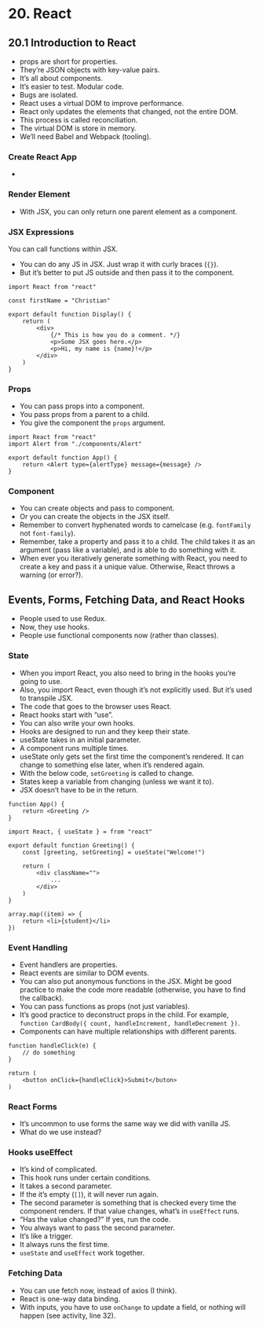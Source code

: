 # 20. React
## 20.1 Introduction to React
- props are short for properties.
- They’re JSON objects with key-value pairs.
- It’s all about components.
- It’s easier to test. Modular code.
- Bugs are isolated.
- React uses a virtual DOM to improve performance.
- React only updates the elements that changed, not the entire DOM.
- This process is called reconciliation.
- The virtual DOM is store in memory.
- We’ll need Babel and Webpack (tooling).

### Create React App
- 

### Render Element
- With JSX, you can only return one parent element as a component.

### JSX Expressions
You can call functions within JSX.
- You can do any JS in JSX. Just wrap it with curly braces (`{}`).
- But it’s better to put JS outside and then pass it to the component.

```
import React from "react"

const firstName = "Christian"

export default function Display() {
	return (
		<div>
			{/* This is how you do a comment. */}
			<p>Some JSX goes here.</p>
			<p>Hi, my name is {name}!</p>
		</div>
	)
}
```

### Props
- You can pass props into a component.
- You pass props from a parent to a child.
- You give the component the `props` argument.

```
import React from "react"
import Alert from "./components/Alert"

export default function App() {
	return <Alert type={alertType} message={message} />
}
```

### Component
- You can create objects and pass to component.
- Or you can create the objects in the JSX itself.
- Remember to convert hyphenated words to camelcase (e.g. `fontFamily` not `font-family`).
- Remember, take a property and pass it to a child. The child takes it as an argument (pass like a variable), and is able to do something with it.
- When ever you iteratively generate something with React, you need to create a key and pass it a unique value. Otherwise, React throws a warning (or error?).

## Events, Forms, Fetching Data, and React Hooks
- People used to use Redux.
- Now, they use hooks.
- People use functional components now (rather than classes).

### State
- When you import React, you also need to bring in the hooks you’re going to use.
- Also, you import React, even though it’s not explicitly used. But it’s used to transpile JSX.
- The code that goes to the browser uses React.
- React hooks start with “use”.
- You can also write your own hooks.
- Hooks are designed to run and they keep their state.
- useState takes in an initial parameter.
- A component runs multiple times.
- useState only gets set the first time the component’s rendered. It can change to something else later, when it’s rendered again.
- With the below code, `setGreeting` is called to change.
- States keep a variable from changing (unless we want it to).
- JSX doesn’t have to be in the return.

```
function App() {
	return <Greeting />
}
```

```
import React, { useState } = from "react"

export default function Greeting() {
	const [greeting, setGreeting] = useState("Welcome!")
	
	return (
		<div className="">
			...
		</div>
	)
}
```

```
array.map((item) => {
	return <li>{student}</li>
})
```

### Event Handling
- Event handlers are properties.
- React events are similar to DOM events.
- You can also put anonymous functions in the JSX. Might be good practice to make the code more readable (otherwise, you have to find the callback).
- You can pass functions as props (not just variables).
- It’s good practice to deconstruct props in the child. For example, `function CardBody({ count, handleIncrement, handleDecrement })`.
- Components can have multiple relationships with different parents.

```
function handleClick(e) {
	// do something
}

return (
	<button onClick={handleClick}>Submit</buton>
)
```

### React Forms
- It’s uncommon to use forms the same way we did with vanilla JS.
- What do we use instead?

### Hooks useEffect
- It’s kind of complicated.
- This hook runs under certain conditions.
- It takes a second parameter.
- If the it’s empty (`[]`), it will never run again.
- The second parameter is something that is checked every time the component renders. If that value changes, what’s in `useEffect` runs.
- “Has the value changed?” If yes, run the code.
- You always want to pass the second parameter.
- It’s like a trigger.
- It always runs the first time.
- `useState` and `useEffect` work together.

### Fetching Data
- You can use fetch now, instead of axios (I think).
- React is one-way data binding.
- With inputs, you have to use `onChange` to update a field, or nothing will happen (see activity, line 32).
